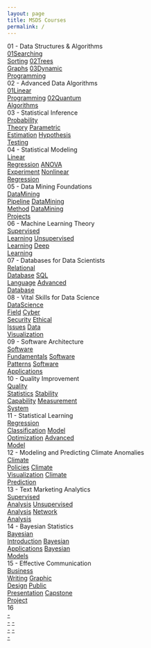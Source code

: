 ```yaml
---
layout: page
title: MSDS Courses
permalink: /
---
```


<div class="block" style="grid-template-columns: 1fr 1fr;">
  <div class="btn text">
    <div class="btn name">01 - Data Structures & Algorithms</div>
    <div class="row" style="grid-template-columns: 1fr 1fr 1fr;">
      <a href="/01-MSDS/DS01/" class="btn box1"><span class="btn box11">01</span>Searching<br>Sorting</a>
      <a href="/01-MSDS/DS02/" class="btn box1"><span class="btn box11">02</span>Trees<br>Graphs</a>
      <a href="/01-MSDS/DS03/" class="btn box1"><span class="btn box11">03</span>Dynamic<br>Programming</a>
    </div>
  </div>
  <div class="btn text">
    <div class="btn name">02 - Advanced Data Algorithms</div>
    <div class="row" style="grid-template-columns: 1fr 1fr 1fr;">
      <a href="/01-MSDS/DS04/" class="btn box1"><span class="btn box11">01</span>Linear<br>Programming</a>
      <a href="/01-MSDS/DS05/" class="btn box1"><span class="btn box11">02</span>Quantum<br>Algorithms</a>
    </div>
  </div>
</div>

<div class="block" style="grid-template-columns: 1fr 1fr;">
  <div class="btn text">
    <div class="btn name">03 - Statistical Inference</div>
    <div class="row" style="grid-template-columns: 1fr 1fr 1fr;">
      <a href="/01-MSDS/DS06/" class="btn box2">Probability<br>Theory</a>
      <a href="/01-MSDS/DS07/" class="btn box2">Parametric<br>Estimation</a>
      <a href="/01-MSDS/DS08/" class="btn box2">Hypothesis<br>Testing</a>
    </div>
  </div>
  <div class="btn text">
    <div class="btn name">04 - Statistical Modeling</div>
    <div class="row" style="grid-template-columns: 1fr 1fr 1fr;">
      <a href="/01-MSDS/DS09/" class="btn box2">Linear<br>Regression</a>
      <a href="/01-MSDS/DS10/" class="btn box2">ANOVA<br>Experiment</a>
      <a href="/01-MSDS/DS11/" class="btn box2">Nonlinear<br>Regression</a>
    </div>
  </div>
</div>

<div class="block" style="grid-template-columns: 1fr 1fr;">
  <div class="btn text">
    <div class="btn name">05 - Data Mining Foundations</div>
    <div class="row" style="grid-template-columns: 1fr 1fr 1fr;">
      <a href="/01-MSDS/DS12/" class="btn box1">DataMining<br>Pipeline</a>
      <a href="/01-MSDS/DS13/" class="btn box1">DataMining<br>Method</a>
      <a href="/01-MSDS/DS14/" class="btn box1">DataMining<br>Projects</a>
    </div>
  </div>
  <div class="btn text">
    <div class="btn name">06 - Machine Learning Theory</div>
    <div class="row" style="grid-template-columns: 1fr 1fr 1fr;">
      <a href="/01-MSDS/DS15/" class="btn box1">Supervised<br>Learning</a>
      <a href="/01-MSDS/DS16/" class="btn box1">Unsupervised<br>Learning</a>
      <a href="/01-MSDS/DS17/" class="btn box1">Deep<br>Learning</a>
    </div>
  </div>
</div>

<div class="block" style="grid-template-columns: 1fr 1fr;">
  <div class="btn text">
    <div class="btn name">07 - Databases for Data Scientists</div>
    <div class="row" style="grid-template-columns: 1fr 1fr 1fr;">
      <a href="/01-MSDS/DS18/" class="btn box2">Relational<br>Database</a>
      <a href="/01-MSDS/DS19/" class="btn box2">SQL<br>Language</a>
      <a href="/01-MSDS/DS20/" class="btn box2">Advanced<br>Database</a>
    </div>
  </div>
  <div class="btn text">
    <div class="btn name">08 - Vital Skills for Data Science</div>
    <div class="row" style="grid-template-columns: 1fr 1fr 1fr 1fr;">
      <a href="/01-MSDS/DS21/" class="btn box2">DataScience<br>Field</a>
      <a href="/01-MSDS/DS22/" class="btn box2">Cyber<br>Security</a>
      <a href="/01-MSDS/DS23/" class="btn box2">Ethical<br>Issues</a>
      <a href="/01-MSDS/DS24/" class="btn box2">Data<br>Visualization</a>
    </div>
  </div>
</div>

<div class="block" style="grid-template-columns: 1fr 1fr;">
  <div class="btn text">
    <div class="btn name">09 - Software Architecture</div>
    <div class="row" style="grid-template-columns: 1fr 1fr 1fr;">
      <a href="/01-MSDS/DS25/" class="btn box1">Software<br>Fundamentals</a>
      <a href="/01-MSDS/DS26/" class="btn box1">Software<br>Patterns</a>
      <a href="/01-MSDS/DS27/" class="btn box1">Software<br>Applications</a>
    </div>
  </div>
  <div class="btn text">
    <div class="btn name">10 - Quality Improvement</div>
    <div class="row" style="grid-template-columns: 1fr 1fr 1fr;">
      <a href="/01-MSDS/DS28/" class="btn box1">Quality<br>Statistics</a>
      <a href="/01-MSDS/DS29/" class="btn box1">Stability<br>Capability</a>
      <a href="/01-MSDS/DS30/" class="btn box1">Measurement<br>System</a>
    </div>
  </div>
</div>

<div class="block" style="grid-template-columns: 1fr 1fr;">
  <div class="btn text">
    <div class="btn name">11 - Statistical Learning</div>
    <div class="row" style="grid-template-columns: 1fr 1fr 1fr;">
      <a href="/01-MSDS/DS31/" class="btn box2">Regression<br>Classification</a>
      <a href="/01-MSDS/DS32/" class="btn box2">Model<br>Optimization</a>
      <a href="/01-MSDS/DS33/" class="btn box2">Advanced<br>Model</a>
    </div>
  </div>
  <div class="btn text">
    <div class="btn name">12 - Modeling and Predicting Climate Anomalies</div>
    <div class="row" style="grid-template-columns: 1fr 1fr 1fr;">
      <a href="/01-MSDS/DS34/" class="btn box2">Climate<br>Policies</a>
      <a href="/01-MSDS/DS35/" class="btn box2">Climate<br>Visualization</a>
      <a href="/01-MSDS/DS36/" class="btn box2">Climate<br>Prediction</a>
    </div>
  </div>
</div>

<div class="block" style="grid-template-columns: 1fr 1fr;">
  <div class="btn text">
    <div class="btn name">13 - Text Marketing Analytics</div>
    <div class="row" style="grid-template-columns: 1fr 1fr 1fr;">
      <a href="/01-MSDS/DS37/" class="btn box1">Supervised<br>Analysis</a>
      <a href="/01-MSDS/DS38/" class="btn box1">Unsupervised<br>Analysis</a>
      <a href="/01-MSDS/DS39/" class="btn box1">Network<br>Analysis</a>
    </div>
  </div>
  <div class="btn text">
    <div class="btn name">14 - Bayesian Statistics</div>
    <div class="row" style="grid-template-columns: 1fr 1fr 1fr;">
      <a href="/01-MSDS/DS40/" class="btn box1">Bayesian<br>Introduction</a>
      <a href=""               class="btn box1">Bayesian<br>Applications</a>
      <a href=""               class="btn box1">Bayesian<br>Models</a>
    </div>
  </div>
</div>

<div class="block" style="grid-template-columns: 1fr 1fr;">
  <div class="btn text">
    <div class="btn name">15 - Effective Communication</div>
    <div class="row" style="grid-template-columns: 1fr 1fr 1fr 1fr;">
      <a href="/01-MSDS/DS43/" class="btn box2">Business<br>Writing</a>
      <a href="/01-MSDS/DS44/" class="btn box2">Graphic<br>Design</a>
      <a href="/01-MSDS/DS45/" class="btn box2">Public<br>Presentation</a>
      <a href="/01-MSDS/DS46/" class="btn box2">Capstone<br>Project</a>
    </div>
  </div>
  <div class="btn text">
    <div class="btn name">16</div>
    <div class="row" style="grid-template-columns: 1fr 1fr 1fr;">
      <a href=""               class="btn box2">-<br>-</a>
      <a href=""               class="btn box2">-<br>-</a>
      <a href=""               class="btn box2">-<br>-</a>
    </div>
  </div>
</div>

